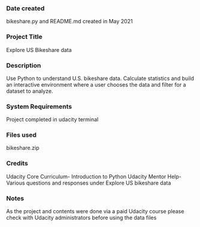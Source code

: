 ### Date created
bikeshare.py and README.md created in May 2021

### Project Title
Explore US Bikeshare data

### Description
Use Python to understand U.S. bikeshare data. Calculate statistics and build an interactive environment where a user chooses the data and filter for a dataset to analyze.

### System Requirements
Project completed in udacity terminal

### Files used
bikeshare.zip

### Credits
Udacity Core Curriculum- Introduction to Python 
Udacity Mentor Help- Various questions and responses under Explore US bikeshare data

### Notes
As the project and contents were done via a paid Udacity course please check with Udacity administrators before using the data files